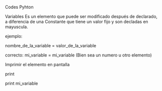 Codes Pyhton 

Variables 
Es un elemento que puede ser modificado después de declarado, a diferencia de una Constante que tiene un valor fijo y son decladas en mayuscula.

ejemplo:

nombre_de_la_variable = valor_de_la_variable 

correcto: mi_variable = mi_variable (Bien sea un numero u otro elemento) 

Imprimir el elemento en pantalla 

print

print mi_variable 

